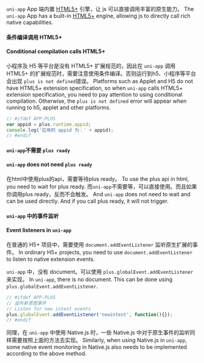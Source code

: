 `uni-app` App 端内置 [HTML5+](https://www.html5plus.org/doc/) 引擎，让 js 可以直接调用丰富的原生能力。
The `uni-app` App has a built-in [HTML5+](https://www.html5plus.org/doc/) engine, allowing js to directly call rich native capabilities.

#### 条件编译调用 HTML5+
#### Conditional compilation calls HTML5+

小程序及 H5 等平台是没有 HTML5+ 扩展规范的，因此在 `uni-app` 调用 HTML5+ 的扩展规范时，需要注意使用条件编译。否则运行到h5、小程序等平台会出现 `plus is not defined`错误。
Platforms such as Applet and H5 do not have HTML5+ extension specification, so when `uni-app` calls HTML5+ extension specification, you need to pay attention to using conditional compilation. Otherwise, the `plus is not defined` error will appear when running to h5, applet and other platforms.

```javascript
// #ifdef APP-PLUS
var appid = plus.runtime.appid;
console.log('应用的 appid 为：' + appid);
// #endif
```

#### `uni-app`不需要 `plus ready`
#### `uni-app` does not need `plus ready`
在html中使用plus的api，需要等待plus ready。
To use the plus api in html, you need to wait for plus ready.
而`uni-app`不需要等，可以直接使用。而且如果你调用plus ready，反而不会触发。
And `uni-app` does not need to wait and can be used directly. And if you call plus ready, it will not trigger.


#### `uni-app` 中的事件监听
#### Event listeners in `uni-app`

在普通的 H5+ 项目中，需要使用 `document.addEventListener` 监听原生扩展的事件。
In ordinary H5+ projects, you need to use `document.addEventListener` to listen to native extension events.

 `uni-app` 中，没有 document。可以使用 `plus.globalEvent.addEventListener` 来实现。
 In `uni-app`, there is no document. This can be done using `plus.globalEvent.addEventListener`.

```javascript
// #ifdef APP-PLUS
// 监听新意图事件
// Listen for new intent events
plus.globalEvent.addEventListener('newintent', function(){});
// #endif
```

同理，在 `uni-app` 中使用 Native.js 时，一些 Native.js 中对于原生事件的监听同样需要按照上面的方法去实现。
Similarly, when using Native.js in `uni-app`, some native event monitoring in Native.js also needs to be implemented according to the above method.
